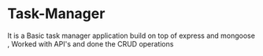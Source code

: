 # Task-Manager
It is a Basic task manager application build on top of express and mongoose , Worked with API's and done the CRUD operations
